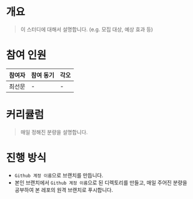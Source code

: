 # 개요
> 이 스터디에 대해서 설명합니다. (e.g. 모집 대상, 예상 효과 등)

# 참여 인원
| 참여자 | 참여 동기 | 각오 |
| --- | --- | --- |
| 최선문 | - | - |

# 커리큘럼
> 매일 정해진 분량을 설명합니다.

# 진행 방식
- `Github 계정 이름`으로 브랜치를 만듭니다.
- 본인 브랜치에서 `Github 계정 이름`으로 된 디렉토리를 만들고, 매일 주어진 분량을 공부하여 본 레포의 원격 브랜치로 푸시합니다.
